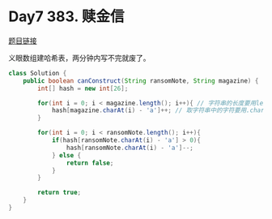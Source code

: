 # Day7 383. 赎金信

[题目链接](https://leetcode.cn/problems/ransom-note/)

义眼数组建哈希表，两分钟内写不完就废了。

```java
class Solution {
    public boolean canConstruct(String ransomNote, String magazine) {
        int[] hash = new int[26];

        for(int i = 0; i < magazine.length(); i++){ // 字符串的长度要用length()
            hash[magazine.charAt(i) - 'a']++; // 取字符串中的字符要用.charAt()，不能用数组下标[]－_－b
        }

        for(int i = 0; i < ransomNote.length(); i++){
            if(hash[ransomNote.charAt(i) - 'a'] > 0){
                hash[ransomNote.charAt(i) - 'a']--;
            } else {
                return false;
            }
        }

        return true;
    }
}
```
